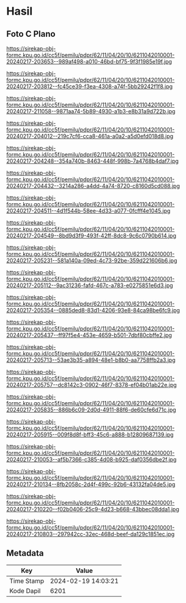 # Hasil

## Foto C Plano

https://sirekap-obj-formc.kpu.go.id/cc5f/pemilu/pdpr/62/11/04/20/10/6211042010001-20240217-203653--989af498-a010-46bd-bf75-9f3f1985e19f.jpg

https://sirekap-obj-formc.kpu.go.id/cc5f/pemilu/pdpr/62/11/04/20/10/6211042010001-20240217-203812--fc45ce39-f3ea-4308-a74f-5bb29242f1f8.jpg

https://sirekap-obj-formc.kpu.go.id/cc5f/pemilu/pdpr/62/11/04/20/10/6211042010001-20240217-211058--9871aa74-5b89-4930-a1b3-e8b31a9d722b.jpg

https://sirekap-obj-formc.kpu.go.id/cc5f/pemilu/pdpr/62/11/04/20/10/6211042010001-20240217-204012--219c7cf6-cca8-461a-a0a2-a5d0efd018d8.jpg

https://sirekap-obj-formc.kpu.go.id/cc5f/pemilu/pdpr/62/11/04/20/10/6211042010001-20240217-204248--354a740b-8463-448f-998b-7a4768b4daf7.jpg

https://sirekap-obj-formc.kpu.go.id/cc5f/pemilu/pdpr/62/11/04/20/10/6211042010001-20240217-204432--3214a286-a4dd-4a74-8720-c8160d5cd088.jpg

https://sirekap-obj-formc.kpu.go.id/cc5f/pemilu/pdpr/62/11/04/20/10/6211042010001-20240217-204511--4d1f544b-58ee-4d33-a077-0fcfff4e1045.jpg

https://sirekap-obj-formc.kpu.go.id/cc5f/pemilu/pdpr/62/11/04/20/10/6211042010001-20240217-204549--8bd9d3f9-493f-42ff-8dc8-9c6c0790b614.jpg

https://sirekap-obj-formc.kpu.go.id/cc5f/pemilu/pdpr/62/11/04/20/10/6211042010001-20240217-205231--581a140a-09ed-4c73-92be-359d221606b6.jpg

https://sirekap-obj-formc.kpu.go.id/cc5f/pemilu/pdpr/62/11/04/20/10/6211042010001-20240217-205112--9ac31236-fafd-467c-a783-e0275851e6d3.jpg

https://sirekap-obj-formc.kpu.go.id/cc5f/pemilu/pdpr/62/11/04/20/10/6211042010001-20240217-205354--0885ded8-83d1-4206-93e8-84ca98be6fc9.jpg

https://sirekap-obj-formc.kpu.go.id/cc5f/pemilu/pdpr/62/11/04/20/10/6211042010001-20240217-205437--ff97f5e4-453e-4659-b501-7dbf80cbffe2.jpg

https://sirekap-obj-formc.kpu.go.id/cc5f/pemilu/pdpr/62/11/04/20/10/6211042010001-20240217-205713--53ae3b35-a894-48e1-b8b0-aa7758ffb2a3.jpg

https://sirekap-obj-formc.kpu.go.id/cc5f/pemilu/pdpr/62/11/04/20/10/6211042010001-20240217-205757--dc8142c3-0902-46f7-8378-ef04b01ab22e.jpg

https://sirekap-obj-formc.kpu.go.id/cc5f/pemilu/pdpr/62/11/04/20/10/6211042010001-20240217-205835--886b6c09-2d0d-4911-88f6-de60cfe6d71c.jpg

https://sirekap-obj-formc.kpu.go.id/cc5f/pemilu/pdpr/62/11/04/20/10/6211042010001-20240217-205915--009f8d8f-bff3-45c6-a888-b12809687139.jpg

https://sirekap-obj-formc.kpu.go.id/cc5f/pemilu/pdpr/62/11/04/20/10/6211042010001-20240217-210053--af5b7366-c385-4d08-b925-daf0356dbe2f.jpg

https://sirekap-obj-formc.kpu.go.id/cc5f/pemilu/pdpr/62/11/04/20/10/6211042010001-20240217-210134--8fb2058c-2d4f-499c-92b6-43132fa04de5.jpg

https://sirekap-obj-formc.kpu.go.id/cc5f/pemilu/pdpr/62/11/04/20/10/6211042010001-20240217-210220--f02b0406-25c9-4d23-b668-43bbec08dda1.jpg

https://sirekap-obj-formc.kpu.go.id/cc5f/pemilu/pdpr/62/11/04/20/10/6211042010001-20240217-210803--297942cc-32ec-468d-beef-da129c1851ec.jpg


## Metadata

| Key        | Value               |
| ---------- | ------------------- |
| Time Stamp | 2024-02-19 14:03:21 |
| Kode Dapil | 6201                |



